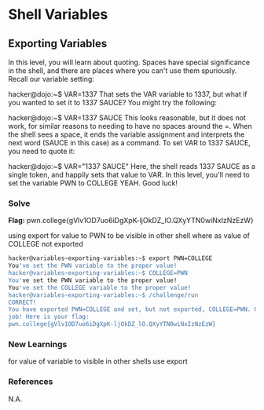# Shell Variables

## Exporting Variables

In this level, you will learn about quoting. Spaces have special significance in the shell, and there are places where you can't use them spuriously. Recall our variable setting:

hacker@dojo:~$ VAR=1337
That sets the VAR variable to 1337, but what if you wanted to set it to 1337 SAUCE? You might try the following:

hacker@dojo:~$ VAR=1337 SAUCE
This looks reasonable, but it does not work, for similar reasons to needing to have no spaces around the =. When the shell sees a space, it ends the variable assignment and interprets the next word (SAUCE in this case) as a command. To set VAR to 1337 SAUCE, you need to quote it:

hacker@dojo:~$ VAR="1337 SAUCE"
Here, the shell reads 1337 SAUCE as a single token, and happily sets that value to VAR. In this level, you'll need to set the variable PWN to COLLEGE YEAH. Good luck!

### Solve
**Flag:** pwn.college{gVlv1OD7uo6iDgXpK-ljOkDZ_lO.QXyYTN0wiNxIzNzEzW}

using export for value to PWN to be visible in other shell where as value of COLLEGE not exported

```bash
hacker@variables~exporting-variables:~$ export PWN=COLLEGE
You've set the PWN variable to the proper value!
hacker@variables~exporting-variables:~$ COLLEGE=PWN
You've set the PWN variable to the proper value!
You've set the COLLEGE variable to the proper value!
hacker@variables~exporting-variables:~$ /challenge/run
CORRECT!
You have exported PWN=COLLEGE and set, but not exported, COLLEGE=PWN. Great
job! Here is your flag:
pwn.college{gVlv1OD7uo6iDgXpK-ljOkDZ_lO.QXyYTN0wiNxIzNzEzW}

```

### New Learnings
for value of variable to visible in other shells use export 

### References 
N.A.
